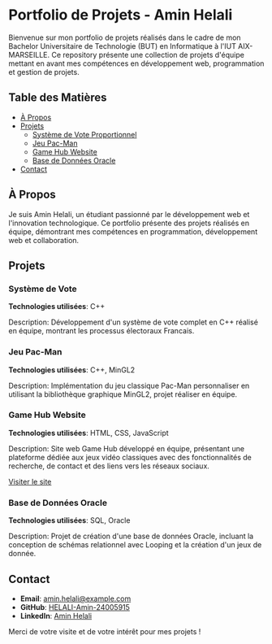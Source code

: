# Portfolio de Projets - Amin Helali

Bienvenue sur mon portfolio de projets réalisés dans le cadre de mon Bachelor Universitaire de Technologie (BUT) en Informatique à l'IUT AIX-MARSEILLE. Ce repository présente une collection de projets d'équipe mettant en avant mes compétences en développement web, programmation et gestion de projets.

## Table des Matières

- [À Propos](#à-propos)
- [Projets](#projets)
  - [Système de Vote Proportionnel](#système-de-vote-proportionnel)
  - [Jeu Pac-Man](#jeu-pac-man)
  - [Game Hub Website](#game-hub-website)
  - [Base de Données Oracle](#base-de-données-oracle)
- [Contact](#contact)

## À Propos

Je suis Amin Helali, un étudiant passionné par le développement web et l'innovation technologique. Ce portfolio présente des projets réalisés en équipe, démontrant mes compétences en programmation, développement web et collaboration.

## Projets

### Système de Vote 

**Technologies utilisées**: C++

Description: Développement d'un système de vote complet en C++ réalisé en équipe, montrant les processus électoraux Francais.


### Jeu Pac-Man

**Technologies utilisées**: C++, MinGL2

Description: Implémentation du jeu classique Pac-Man personnaliser en utilisant la bibliothèque graphique MinGL2, projet réaliser en équipe.

### Game Hub Website

**Technologies utilisées**: HTML, CSS, JavaScript

Description: Site web Game Hub développé en équipe, présentant une plateforme dédiée aux jeux vidéo classiques avec des fonctionnalités de recherche, de contact et des liens vers les réseaux sociaux.

[Visiter le site](https://sitebut.alwaysdata.net/)

### Base de Données Oracle

**Technologies utilisées**: SQL, Oracle

Description: Projet de création d'une base de données Oracle, incluant la conception de schémas relationnel avec Looping et la
création d'un jeux de donnée.

## Contact


- **Email**: [amin.helali@example.com](mailto:amin.helali@etu.univ-amu.fr)
- **GitHub**: [HELALI-Amin-24005915](https://github.com/HELALI-Amin-24005915)
- **LinkedIn**: [Amin Helali](#)

Merci de votre visite et de votre intérêt pour mes projets !
